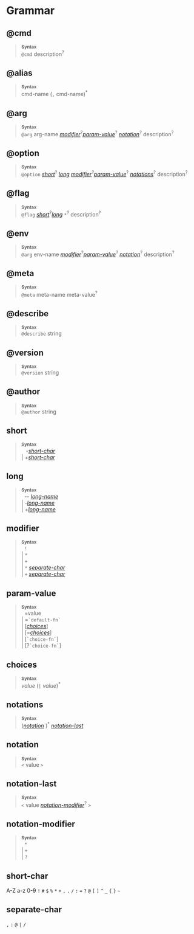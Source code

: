 # Grammar

## @cmd

> **<sup>Syntax</sup>**\
> `@cmd` description<sup>?</sup>


## @alias

> **<sup>Syntax</sup>**\
> cmd-name (`,` cmd-name)<sup>\*</sup>

## @arg

> **<sup>Syntax</sup>**\
> `@arg` arg-name [_modifier_]<sup>?</sup>[_param-value_]<sup>?</sup>
>   [_notation_]<sup>?</sup>
>   description<sup>?</sup>

## @option

> **<sup>Syntax</sup>**\
> `@option` [_short_]<sup>?</sup> [_long_] [_modifier_]<sup>?</sup>[_param-value_]<sup>?</sup>
>   [_notations_]<sup>?</sup>
>   description<sup>?</sup>

## @flag

> **<sup>Syntax</sup>**\
> `@flag` [_short_]<sup>?</sup>[_long_] `*`<sup>?</sup>
>   description<sup>?</sup>

## @env
> **<sup>Syntax</sup>**\
> `@arg` env-name [_modifier_]<sup>?</sup>[_param-value_]<sup>?</sup>
>   [_notation_]<sup>?</sup>
>   description<sup>?</sup>

## @meta

> **<sup>Syntax</sup>**\
> `@meta` meta-name meta-value<sup>?</sup>

## @describe

> **<sup>Syntax</sup>**\
> `@describe` string

## @version

> **<sup>Syntax</sup>**\
> `@version` string

## @author

> **<sup>Syntax</sup>**\
> `@author` string

## short

> **<sup>Syntax</sup>**\
> &nbsp;&nbsp; -[_short-char_] \
> | +[_short-char_]

## long

> **<sup>Syntax</sup>**\
> &nbsp; -- [_long-name_] \
> | -[_long-name_] \
> | +[_long-name_]

## modifier

> **<sup>Syntax</sup>**\
> &nbsp; `!` \
> | `*` \
> | `+` \
> | `*` [_separate-char_] \
> | `+` [_separate-char_]

## param-value

> **<sup>Syntax</sup>**\
> &nbsp; =value \
> | =``` `default-fn` ``` \
> | [[_choices_]] \
> | [=[_choices_]] \
> | [``` `choice-fn` ```] \
> | [?``` `choice-fn` ```]

## choices

> **<sup>Syntax</sup>**\
> _value_ (`|` _value_)<sup>\*</sup>

## notations

> **<sup>Syntax</sup>**\
> ([_notation_] )<sup>\*</sup>  [_notation-last_] 


## notation

> **<sup>Syntax</sup>**\
> `<` value `>`

## notation-last

> **<sup>Syntax</sup>**\
> `<` value [_notation-modifier_]<sup>?</sup> `>`

## notation-modifier

> **<sup>Syntax</sup>**\
> &nbsp; `*` \
> | `+` \
> | `?`

## short-char

A-Z a-z 0-9 `!` `#` `$` `%` `*` `+` `,` `.` `/` `:` `=` `?` `@` `[` `]` `^` `_` `{` `}` `~`

## separate-char

`,` `:` `@` `|` `/`


[_short_]: #short
[_long_]: #long
[_modifier_]: #modifier
[_param-value_]: #param-value
[_choices_]: #choices
[_notations_]: #notations
[_notation_]: #notation
[_notation-last_]: #notation-last
[_notation-modifier_]: #notation-modifier
[_short-char_]: #short-char
[_separate-char_]: #separate-char
[_long-name_]: #long-name 